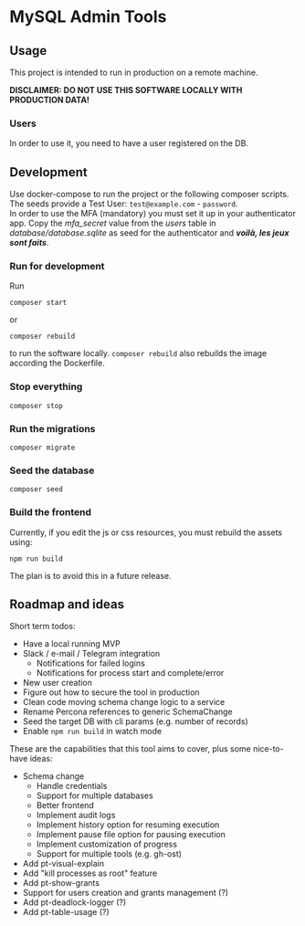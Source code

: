 # MySQL Admin Tools

## Usage
This project is intended to run in production on a remote machine.

**DISCLAIMER: DO NOT USE THIS SOFTWARE LOCALLY WITH PRODUCTION DATA!**

### Users
In order to use it, you need to have a user registered on the DB.

## Development
Use docker-compose to run the project or the following composer scripts. \
The seeds provide a Test User: `test@example.com` - `password`. \
In order to use the MFA (mandatory) you must set it up in your authenticator app.
Copy the _mfa_secret_ value from the _users_ table in _database/database.sqlite_ as seed for the authenticator and _**voilà, les jeux sont faits**_.

### Run for development
Run
```
composer start
```
or
```
composer rebuild
```
to run the software locally.
`composer rebuild` also rebuilds the image according the Dockerfile.

### Stop everything
```
composer stop
```

### Run the migrations
```
composer migrate
```

### Seed the database
```
composer seed
```

### Build the frontend
Currently, if you edit the js or css resources, you must rebuild the assets using:
```
npm run build
```
The plan is to avoid this in a future release.

## Roadmap and ideas
Short term todos:
- Have a local running MVP
- Slack / e-mail / Telegram integration
  - Notifications for failed logins
  - Notifications for process start and complete/error
- New user creation
- Figure out how to secure the tool in production
- Clean code moving schema change logic to a service
- Rename Percona references to generic SchemaChange
- Seed the target DB with cli params (e.g. number of records)
- Enable `npm run build` in watch mode

These are the capabilities that this tool aims to cover, plus some nice-to-have ideas:
- Schema change
  - Handle credentials
  - Support for multiple databases
  - Better frontend
  - Implement audit logs
  - Implement history option for resuming execution
  - Implement pause file option for pausing execution
  - Implement customization of progress
  - Support for multiple tools (e.g. gh-ost)
- Add pt-visual-explain
- Add "kill processes as root" feature
- Add pt-show-grants
- Support for users creation and grants management (?)
- Add pt-deadlock-logger (?)
- Add pt-table-usage (?)
